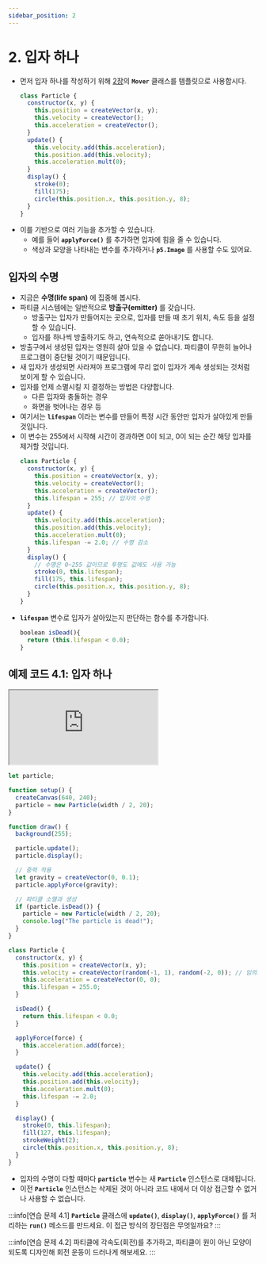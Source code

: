```yaml
---
sidebar_position: 2
---
```


# 2. 입자 하나

- 먼저 입자 하나를 작성하기 위해 [2장](../ch2/1-forces-and-newtons.md)의 **`Mover`** 클래스를 템플릿으로 사용합시다.
  ```js
  class Particle {
    constructor(x, y) {
      this.position = createVector(x, y);
      this.velocity = createVector();
      this.acceleration = createVector();
    }
    update() {
      this.velocity.add(this.acceleration);
      this.position.add(this.velocity);
      this.acceleration.mult(0);
    }
    display() {
      stroke(0);
      fill(175);
      circle(this.position.x, this.position.y, 8);
    }
  }
  ```
- 이를 기반으로 여러 기능을 추가할 수 있습니다.
  - 예를 들어 **`applyForce()`** 를 추가하면 입자에 힘을 줄 수 있습니다.
  - 색상과 모양을 나타내는 변수를 추가하거나 **`p5.Image`** 를 사용할 수도 있어요.

## 입자의 수명

- 지금은 **수명(life span)** 에 집중해 봅시다.
- 파티클 시스템에는 일반적으로 **방출구(emitter)** 를 갖습니다.
  - 방출구는 입자가 만들어지는 곳으로, 입자를 만들 때 초기 위치, 속도 등을 설정할 수 있습니다.
  - 입자를 하나씩 방출하기도 하고, 연속적으로 쏟아내기도 합니다.
- 방출구에서 생성된 입자는 영원히 살아 있을 수 없습니다. 파티클이 무한히 늘어나 프로그램이 중단될 것이기 때문입니다.
- 새 입자가 생성되면 사라져야 프로그램에 무리 없이 입자가 계속 생성되는 것처럼 보이게 할 수 있습니다.
- 입자를 언제 소멸시킬 지 결정하는 방법은 다양합니다.
  - 다른 입자와 충돌하는 경우
  - 화면을 벗어나는 경우 등
- 여기서는 **`lifespan`** 이라는 변수를 만들어 특정 시간 동안만 입자가 살아있게 만들 것입니다.
- 이 변수는 255에서 시작해 시간이 경과하면 0이 되고, 0이 되는 순간 해당 입자를 제거할 것입니다.
  ```js
  class Particle {
    constructor(x, y) {
      this.position = createVector(x, y);
      this.velocity = createVector();
      this.acceleration = createVector();
      this.lifespan = 255; // 입자의 수명
    }
    update() {
      this.velocity.add(this.acceleration);
      this.position.add(this.velocity);
      this.acceleration.mult(0);
      this.lifespan -= 2.0; // 수명 감소
    }
    display() {
      // 수명은 0~255 값이므로 투명도 값에도 사용 가능
      stroke(0, this.lifespan);
      fill(175, this.lifespan);
      circle(this.position.x, this.position.y, 8);
    }
  }
  ```
- **`lifespan`** 변수로 입자가 살아있는지 판단하는 함수를 추가합니다.
  ```js
  boolean isDead(){
    return (this.lifespan < 0.0);
  }
  ```

## 예제 코드 4.1: 입자 하나

<iframe class="editor" src="https://editor.p5js.org/urbanscratcher/full/juk6MixI3"></iframe>

```js
let particle;

function setup() {
  createCanvas(640, 240);
  particle = new Particle(width / 2, 20);
}

function draw() {
  background(255);

  particle.update();
  particle.display();

  // 중력 적용
  let gravity = createVector(0, 0.1);
  particle.applyForce(gravity);

  // 파티클 소멸과 생성
  if (particle.isDead()) {
    particle = new Particle(width / 2, 20);
    console.log("The particle is dead!");
  }
}

class Particle {
  constructor(x, y) {
    this.position = createVector(x, y);
    this.velocity = createVector(random(-1, 1), random(-2, 0)); // 임의의 속도 부여
    this.acceleration = createVector(0, 0);
    this.lifespan = 255.0;
  }

  isDead() {
    return this.lifespan < 0.0;
  }

  applyForce(force) {
    this.acceleration.add(force);
  }

  update() {
    this.velocity.add(this.acceleration);
    this.position.add(this.velocity);
    this.acceleration.mult(0);
    this.lifespan -= 2.0;
  }

  display() {
    stroke(0, this.lifespan);
    fill(127, this.lifespan);
    strokeWeight(2);
    circle(this.position.x, this.position.y, 8);
  }
}
```

- 입자의 수명이 다할 때마다 **`particle`** 변수는 새 **`Particle`** 인스턴스로 대체됩니다.
- 이전 **`Particle`** 인스턴스는 삭제된 것이 아니라 코드 내에서 더 이상 접근할 수 없거나 사용할 수 없습니다.

:::info[연습 문제 4.1]
**`Particle`** 클래스에 **`update()`**, **`display()`**, **`applyForce()`** 를 처리하는 **`run()`** 메소드를 만드세요. 이 접근 방식의 장단점은 무엇일까요?
:::

:::info[연습 문제 4.2]
파티클에 각속도(회전)를 추가하고, 파티클이 원이 아닌 모양이 되도록 디자인해 회전 운동이 드러나게 해보세요.
:::
